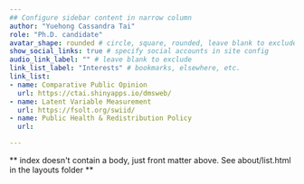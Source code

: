 ```yaml
---
## Configure sidebar content in narrow column
author: "Yuehong Cassandra Tai"
role: "Ph.D. candidate"
avatar_shape: rounded # circle, square, rounded, leave blank to exclude
show_social_links: true # specify social accounts in site config
audio_link_label: "" # leave blank to exclude
link_list_label: "Interests" # bookmarks, elsewhere, etc.
link_list:
- name: Comparative Public Opinion 
  url: https://ctai.shinyapps.io/dmsweb/
- name: Latent Variable Measurement
  url: https://fsolt.org/swiid/ 
- name: Public Health & Redistribution Policy
  url: 

---
```


** index doesn't contain a body, just front matter above.
See about/list.html in the layouts folder **